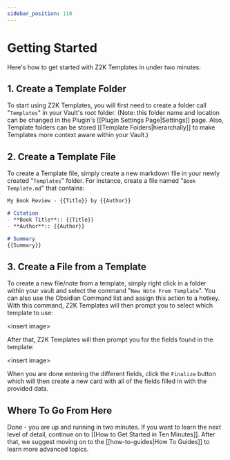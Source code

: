 ```yaml
---
sidebar_position: 110
---
```

# Getting Started
Here's how to get started with Z2K Templates in under two minutes:

## 1. Create a Template Folder
To start using Z2K Templates, you will first need to create a folder call "`Templates`" in your Vault's root folder. (Note: this folder name and location can be changed in the Plugin's [[Plugin Settings Page|Settings]] page. Also, Template folders can be stored [[Template Folders|hierarchally]] to make Templates more context aware within your Vault.)

## 2. Create a Template File
To create a Template file, simply create a new markdown file in your newly created "`Templates`" folder. For instance, create a file named "`Book Template.md`" that contains:

```markdown
My Book Review - {{Title}} by {{Author}}

# Citation
- **Book Title**:: {{Title}}
- **Author**:: {{Author}}

# Summary
{{Summary}}

```

## 3. Create a File from a Template
To create a new file/note from a template, simply right click in a folder within your vault and select the command "`New Note From Template`". You can also use the Obsidian Command list and assign this action to a hotkey. With this command, Z2K Templates will then prompt you to select which template to use:

\<insert image\>

After that, Z2K Templates will then prompt you for the fields found in the template:

\<insert image\>

When you are done entering the different fields, click the `Finalize` button which will then create a new card with all of the fields filled in with the provided data. 

## Where To Go From Here
Done - you are up and running in two minutes. If you want to learn the next level of detail, continue on to [[How to Get Started in Ten Minutes]]. After that, we suggest moving on to the [[how-to-guides|How To Guides]] to learn more advanced topics. 